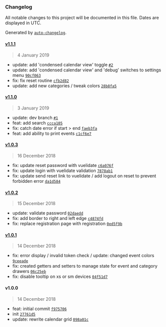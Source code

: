 ### Changelog

All notable changes to this project will be documented in this file. Dates are displayed in UTC.

Generated by [`auto-changelog`](https://github.com/CookPete/auto-changelog).

#### [v1.1.1](https://github.com/ICJIA/icjia-calendar/compare/v1.1.0...v1.1.1)

> 4 January 2019

- update: add 'condensed calendar view' toggle [`#2`](https://github.com/ICJIA/icjia-calendar/pull/2)
- update: add 'condensed calendar view' and 'debug' switches to settings menu [`90cf063`](https://github.com/ICJIA/icjia-calendar/commit/90cf063723d4c7ac7b5c9c062a478fe60e43544b)
- fix: fix reset routine [`cfb2d82`](https://github.com/ICJIA/icjia-calendar/commit/cfb2d82587158ae7f97f31aa0fe18ffb7ca38b6a)
- update: add new categories / tweak colors [`28b8fa5`](https://github.com/ICJIA/icjia-calendar/commit/28b8fa56dd1ab00b05b77f53c542069c250c29fd)

#### [v1.1.0](https://github.com/ICJIA/icjia-calendar/compare/v1.0.3...v1.1.0)

> 3 January 2019

- update: dev branch [`#1`](https://github.com/ICJIA/icjia-calendar/pull/1)
- feat: add search [`ccca105`](https://github.com/ICJIA/icjia-calendar/commit/ccca10586c92d3293fdf9815d0e86d39ac09fdfc)
- fix: catch date error if start > end [`faeb3fa`](https://github.com/ICJIA/icjia-calendar/commit/faeb3fabb190364b1ce94b9c927f3bf9607d88eb)
- feat: add ability to print events [`c1cf6e7`](https://github.com/ICJIA/icjia-calendar/commit/c1cf6e7cd117222ef3e0266cc4a6d222e481457e)

#### [v1.0.3](https://github.com/ICJIA/icjia-calendar/compare/v1.0.2...v1.0.3)

> 16 December 2018

- fix: update reset password with vuelidate [`c6a076f`](https://github.com/ICJIA/icjia-calendar/commit/c6a076ff4eb7dbb8a58a70930c53e5ac8b024e2e)
- fix: update login with vuelidate validation [`7878ab1`](https://github.com/ICJIA/icjia-calendar/commit/7878ab1d444fb4f3664f8af027f15b2398d5f55e)
- fix: update send reset link to vuelidate / add logout on reset to prevent forbidden error [`da1d584`](https://github.com/ICJIA/icjia-calendar/commit/da1d5840438a7de0236da466e675579ea663c2bc)

#### [v1.0.2](https://github.com/ICJIA/icjia-calendar/compare/v1.0.1...v1.0.2)

> 15 December 2018

- update: validate password [`02daedd`](https://github.com/ICJIA/icjia-calendar/commit/02daedd24b085648fa81311153b6e641ef9465da)
- fix: add border to right and left edge [`c4874fd`](https://github.com/ICJIA/icjia-calendar/commit/c4874fd16f464bfeab42fd366754ac506c19d018)
- fix: replace registration page with registration [`0ed5f9b`](https://github.com/ICJIA/icjia-calendar/commit/0ed5f9bee977881a054c10c315c6b11a60648291)

#### [v1.0.1](https://github.com/ICJIA/icjia-calendar/compare/v1.0.0...v1.0.1)

> 14 December 2018

- fix: error display / invalid token check / update: changed event colors [`9ceeade`](https://github.com/ICJIA/icjia-calendar/commit/9ceeadefc77ab8b34e7714cf3bbab2e44753343c)
- fix: created getters and setters to manage state for event and category drawers [`06c25eb`](https://github.com/ICJIA/icjia-calendar/commit/06c25eb26cf3ca0b4a60852c13846946df6f54cf)
- fix: disable tooltip on xs or sm devices [`04f51d7`](https://github.com/ICJIA/icjia-calendar/commit/04f51d7418930aec7f935b4f7db31fd8605b82f3)

#### v1.0.0

> 14 December 2018

- feat: initial commit [`f975706`](https://github.com/ICJIA/icjia-calendar/commit/f975706a6fea8ce9add0ecdbb3e85775e7419bbb)
- init [`27761d5`](https://github.com/ICJIA/icjia-calendar/commit/27761d568b8c83dff1a9e0e34f7e959d20f3b6a9)
- update: rewrite calendar grid [`098a01c`](https://github.com/ICJIA/icjia-calendar/commit/098a01c06abaeef4fb4fd52ca77f8c5aef0692c9)
